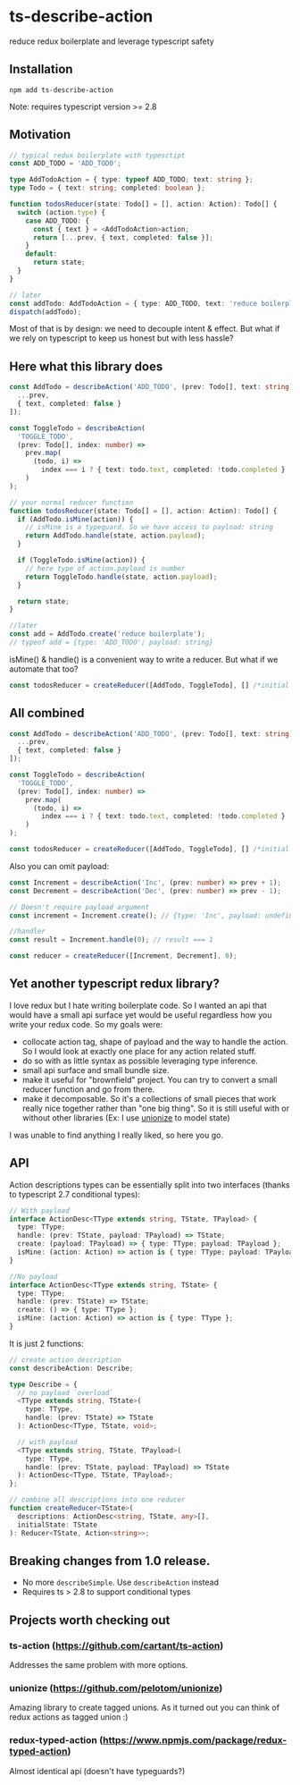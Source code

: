 # ts-describe-action

reduce redux boilerplate and leverage typescript safety

## Installation

```
npm add ts-describe-action
```

Note: requires typescript version >= 2.8

## Motivation

```typescript
// typical redux boilerplate with typesctipt
const ADD_TODO = 'ADD_TODO';

type AddTodoAction = { type: typeof ADD_TODO; text: string };
type Todo = { text: string; completed: boolean };

function todosReducer(state: Todo[] = [], action: Action): Todo[] {
  switch (action.type) {
    case ADD_TODO: {
      const { text } = <AddTodoAction>action;
      return [...prev, { text, completed: false }];
    }
    default:
      return state;
  }
}

// later
const addTodo: AddTodoAction = { type: ADD_TODO, text: 'reduce boilerplate' };
dispatch(addTodo);
```

Most of that is by design: we need to decouple intent & effect. But what if we rely on typescript to keep us honest but with less hassle?

## Here what this library does

```typescript
const AddTodo = describeAction('ADD_TODO', (prev: Todo[], text: string) => [
  ...prev,
  { text, completed: false }
]);

const ToggleTodo = describeAction(
  'TOGGLE_TODO',
  (prev: Todo[], index: number) =>
    prev.map(
      (todo, i) =>
        index === i ? { text: todo.text, completed: !todo.completed } : todo
    )
);

// your normal reducer function
function todosReducer(state: Todo[] = [], action: Action): Todo[] {
  if (AddTodo.isMine(action)) {
    // isMine is a typeguard. So we have access to payload: string
    return AddTodo.handle(state, action.payload);
  }

  if (ToggleTodo.isMine(action)) {
    // here type of action.payload is number
    return ToggleTodo.handle(state, action.payload);
  }

  return state;
}

//later
const add = AddTodo.create('reduce boilerplate');
// typeof add = {type: 'ADD_TODO'; payload: string}
```

isMine() & handle() is a convenient way to write a reducer. But what if we automate that too?

```typescript
const todosReducer = createReducer([AddTodo, ToggleTodo], [] /*initial state*/);
```

## All combined

```typescript
const AddTodo = describeAction('ADD_TODO', (prev: Todo[], text: string) => [
  ...prev,
  { text, completed: false }
]);

const ToggleTodo = describeAction(
  'TOGGLE_TODO',
  (prev: Todo[], index: number) =>
    prev.map(
      (todo, i) =>
        index === i ? { text: todo.text, completed: !todo.completed } : todo
    )
);

const todosReducer = createReducer([AddTodo, ToggleTodo], [] /*initial state*/);
```

Also you can omit payload:

```typescript
const Increment = describeAction('Inc', (prev: number) => prev + 1);
const Decrement = describeAction('Dec', (prev: number) => prev - 1);

// Doesn't require payload argument
const increment = Increment.create(); // {type: 'Inc', payload: undefined}

//handler
const result = Increment.handle(0); // result === 1

const reducer = createReducer([Increment, Decrement], 0);
```

## Yet another typescript redux library?

I love redux but I hate writing boilerplate code. So I wanted an api that would have a small api surface yet would be useful regardless how you write your redux code. So my goals were:

- collocate action tag, shape of payload and the way to handle the action. So I would look at exactly one place for any action related stuff.
- do so with as little syntax as possible leveraging type inference.
- small api surface and small bundle size.
- make it useful for "brownfield" project. You can try to convert a small reducer function and go from there.
- make it decomposable. So it's a collections of small pieces that work really nice together rather than "one big thing". So it is still useful with or without other libraries (Ex: I use [unionize](https://github.com/pelotom/unionize) to model state)

I was unable to find anything I really liked, so here you go.

## API

Action descriptions types can be essentially split into two interfaces (thanks to typescript 2.7 conditional types):

```typescript
// With payload
interface ActionDesc<TType extends string, TState, TPayload> {
  type: TType;
  handle: (prev: TState, payload: TPayload) => TState;
  create: (payload: TPayload) => { type: TType; payload: TPayload };
  isMine: (action: Action) => action is { type: TType; payload: TPayload };
}

//No payload
interface ActionDesc<TType extends string, TState> {
  type: TType;
  handle: (prev: TState) => TState;
  create: () => { type: TType };
  isMine: (action: Action) => action is { type: TType };
}
```

It is just 2 functions:

```typescript
// create action description
const describeAction: Describe;

type Describe = {
  // no payload `overload`
  <TType extends string, TState>(
    type: TType,
    handle: (prev: TState) => TState
  ): ActionDesc<TType, TState, void>;

  // with payload
  <TType extends string, TState, TPayload>(
    type: TType,
    handle: (prev: TState, payload: TPayload) => TState
  ): ActionDesc<TType, TState, TPayload>;
};

// combine all descriptions into one reducer
function createReducer<TState>(
  descriptions: ActionDesc<string, TState, any>[],
  initialState: TState
): Reducer<TState, Action<string>>;
```

## Breaking changes from 1.0 release.

- No more `describeSimple`. Use `describeAction` instead
- Requires ts > 2.8 to support conditional types

## Projects worth checking out

### ts-action (https://github.com/cartant/ts-action)

Addresses the same problem with more options.

### unionize (https://github.com/pelotom/unionize)

Amazing library to create tagged unions. As it turned out you can think of redux actions as tagged union :)

### redux-typed-action (https://www.npmjs.com/package/redux-typed-action)

Almost identical api (doesn't have typeguards?)
